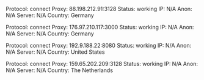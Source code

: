 Protocol: connect
Proxy: 88.198.212.91:3128
Status: working
IP: N/A
Anon: N/A
Server: N/A
Country: Germany

Protocol: connect
Proxy: 176.97.210.117:3000
Status: working
IP: N/A
Anon: N/A
Server: N/A
Country: Germany

Protocol: connect
Proxy: 192.9.188.22:8080
Status: working
IP: N/A
Anon: N/A
Server: N/A
Country: United States

Protocol: connect
Proxy: 159.65.202.209:3128
Status: working
IP: N/A
Anon: N/A
Server: N/A
Country: The Netherlands

